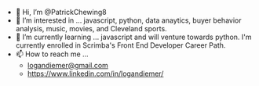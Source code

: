 - 👋 Hi, I’m @PatrickChewing8
- 👀 I’m interested in ... javascript, python, data anaytics, buyer behavior analysis, music, movies, and Cleveland sports.
- 🌱 I’m currently learning ... javascript and will venture towards python. I'm currently enrolled in Scrimba's Front End Developer Career Path.
- 📫 How to reach me ... 
  -   logandiemer@gmail.com 
  -   https://www.linkedin.com/in/logandiemer/
